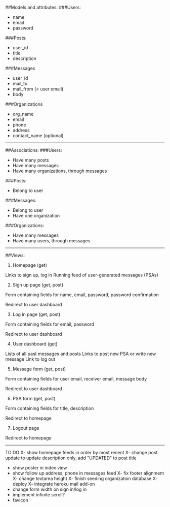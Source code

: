 ##Models and attributes: 
###Users:
- name 
- email
- password

###Posts:
- user_id
- title
- description

###Messages
- user_id
- mail_to
- mail_from (= user email)
- body

###Organizations
- org_name
- email
- phone
- address
- contact_name (optional)

-----

##Associations:
###Users:
- Have many posts
- Have many messages
- Have many organizations, through messages

###Posts:
- Belong to user

###Messages:
- Belong to user
- Have one organization

###Organizations:
- Have many messages
- Have many users, through messages

-----

##Views:
1. Homepage (get)

Links to sign up, log in
Running feed of user-generated messages (PSAs)

2. Sign up page (get, post)

Form containing fields for name, email, password, password confirmation

Redirect to user dashboard

3. Log in page (get, post)

Form containing fields for email, password

Redirect to user dashboard

4. User dashboard (get)

Lists of all past messages and posts
Links to post new PSA or write new message
Link to log out

5. Message form (get, post)

Form containing fields for user email, receiver email, message body

Redirect to user dashboard

6. PSA form (get, post)

Form containing fields for title, description

Redirect to homepage

7. Logout page

Redirect to homepage


-----
TO DO
X- show homepage feeds in order by most recent
X- change post update to update description only, add "UPDATED" to post title
- show poster in index view
- show follow up address, phone in messages feed
X- fix footer alignment
X- change textarea height
X- finish seeding organization database
X- deploy
X- integrate heroku mail add-on
- change form width on sign in/log in
- implement infinite scroll?
- favicon



